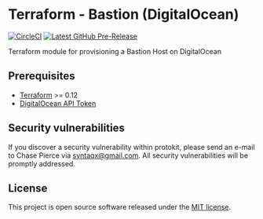 # Terraform - Bastion (DigitalOcean)

[![CircleCI](https://circleci.com/gh/syntaqx/terraform-digitalocean-bastion.svg?style=shield)](https://circleci.com/gh/syntaqx/terraform-digitalocean-bastion)
[![Latest GitHub Pre-Release](https://img.shields.io/github/tag-pre/syntaqx/terraform-digitalocean-bastion.svg?label=pre-release)](https://registry.terraform.io/modules/syntaqx/bastion/digitalocean)

Terraform module for provisioning a Bastion Host on DigitalOcean

## Prerequisites

* [Terraform](https://www.terraform.io/) >= 0.12
* [DigitalOcean API Token](https://cloud.digitalocean.com/account/api/tokens)

## Security vulnerabilities

If you discover a security vulnerability within protokit, please send an e-mail
to Chase Pierce via syntaqx@gmail.com. All security vulnerabilities will be
promptly addressed.

## License

[MIT]: https://opensource.org/licenses/MIT

This project is open source software released under the [MIT license][MIT].

